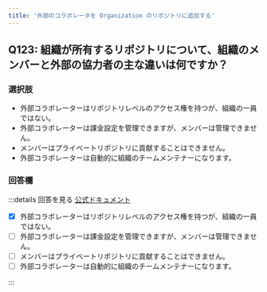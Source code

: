 ```yaml
---
title: '外部のコラボレータを Organization のリポジトリに追加する'
---
```


## Q123: 組織が所有するリポジトリについて、組織のメンバーと外部の協力者の主な違いは何ですか？

### 選択肢

- 外部コラボレーターはリポジトリレベルのアクセス権を持つが、組織の一員ではない。
- 外部コラボレーターは課金設定を管理できますが、メンバーは管理できません。
- メンバーはプライベートリポジトリに貢献することはできません。
- 外部コラボレーターは自動的に組織のチームメンテナーになります。

### 回答欄

:::details 回答を見る
[公式ドキュメント](https://docs.github.com/ja/organizations/managing-access-to-your-organizations-repositories/adding-outside-collaborators-to-repositories-in-your-organization)

- [x] 外部コラボレーターはリポジトリレベルのアクセス権を持つが、組織の一員ではない。
- [ ] 外部コラボレーターは課金設定を管理できますが、メンバーは管理できません。
- [ ] メンバーはプライベートリポジトリに貢献することはできません。
- [ ] 外部コラボレーターは自動的に組織のチームメンテナーになります。

:::

